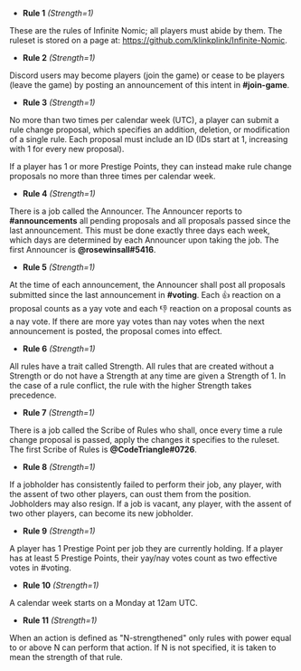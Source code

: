 * **Rule 1** *(Strength=1)*

These are the rules of Infinite Nomic; all players must abide by them.
The ruleset is stored on a page at:
https://github.com/klinkplink/Infinite-Nomic.

* **Rule 2** *(Strength=1)*

Discord users may become players (join the game) or cease to be players
(leave the game) by posting an announcement of this intent in
**#join-game**.

* **Rule 3** *(Strength=1)*

No more than two times per calendar week (UTC), a player can submit a
rule change proposal, which specifies an addition, deletion, or
modification of a single rule. Each proposal must include an ID (IDs
start at 1, increasing with 1 for every new proposal).

If a player has 1 or more Prestige Points,  they can instead make rule
change proposals no more than three times per calendar week.

* **Rule 4** *(Strength=1)*

There is a job called the Announcer. The Announcer reports to
**#announcements** all pending proposals and all proposals passed since
the last announcement. This must be done exactly three days each week,
which days are determined by each Announcer upon taking the job. The
first Announcer is **@rosewinsall#5416**.

* **Rule 5** *(Strength=1)*

At the time of each announcement, the Announcer shall post all proposals
submitted since the last announcement in **#voting**. Each :thumbsup:
reaction on a proposal counts as a yay vote and each :thumbsdown:
reaction on a proposal counts as a nay vote. If there are more yay votes
than nay votes when the next announcement is posted, the proposal comes
into effect.

* **Rule 6** *(Strength=1)*

All rules have a trait called Strength.  All rules that are created
without a Strength or do not have a Strength at any time are given a
Strength of 1. In the case of a rule conflict, the rule with the
higher Strength takes precedence.

* **Rule 7** *(Strength=1)*

There is a job called the Scribe of Rules who shall, once every time a
rule change proposal is passed, apply the changes it specifies to the
ruleset. The first Scribe of Rules is **@CodeTriangle#0726**.

* **Rule 8** *(Strength=1)*

If a jobholder has consistently failed to perform their job, any player,
with the assent of two other players, can oust them from the position.
Jobholders may also resign. If a job is vacant, any player, with the
assent of two other players, can become its new jobholder.

* **Rule 9** *(Strength=1)*

A player has 1 Prestige Point per job they are currently holding. If a
player has at least 5 Prestige Points, their yay/nay votes count as two
effective votes in #voting.

* **Rule 10** *(Strength=1)*

A calendar week starts on a Monday at 12am UTC.

* **Rule 11** *(Strength=1)*

When an action is defined as "N-strengthened" only rules with power
equal to or above N can perform that action. If N is not specified, it
is taken to mean the strength of that rule.